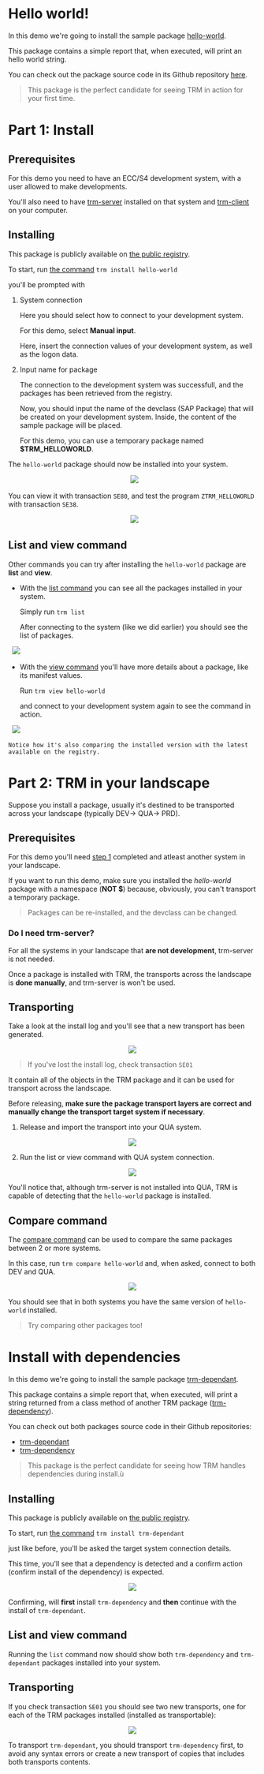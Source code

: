 # Hello world!

In this demo we're going to install the sample package [hello-world](https://www.trmregistry.com/#/package/hello-world).

This package contains a simple report that, when executed, will print an hello world string.

You can check out the package source code in its Github repository [here](https://github.com/RegestaItalia/trm-hello-world).

> This package is the perfect candidate for seeing TRM in action for your first time.

# Part 1: Install

## Prerequisites

For this demo you need to have an ECC/S4 development system, with a user allowed to make developments.

You'll also need to have [trm-server](https://docs.trmregistry.com/#/server/README) installed on that system and [trm-client](https://docs.trmregistry.com/#/client/README) on your computer.

## Installing

This package is publicly available on [the public registry](https://trmregistry.com/#/package/hello-world).

To start, run [the command](https://docs.trmregistry.com/#/client/commands?id=install-package-on-a-system)
`
trm install hello-world
`

you'll be prompted with

1. System connection

    Here you should select how to connect to your development system.

    For this demo, select **Manual input**.

    Here, insert the connection values of your development system, as well as the logon data.

2. Input name for package

    The connection to the development system was successfull, and the packages has been retrieved from the registry.

    Now, you should input the name of the devclass (SAP Package) that will be created on your development system. Inside, the content of the sample package will be placed.

    For this demo, you can use a temporary package named **$TRM_HELLOWORLD**.

The `hello-world` package should now be installed into your system.

<p align="center">
  <img src="/_media/sample_install.png" />
</p>

You can view it with transaction `SE80`, and test the program `ZTRM_HELLOWORLD` with transaction `SE38`.

<p align="center">
  <img src="/_media/sample_install_se80.png" />
</p>

## List and view command

Other commands you can try after installing the `hello-world` package are **list** and **view**.

- With the [list command](https://docs.trmregistry.com/#/client/commands?id=list-packages-in-a-system) you can see all the packages installed in your system.

    Simply run `trm list`

    After connecting to the system (like we did earlier) you should see the list of packages.

    <p align="center">
        <img src="/_media/sample_list.png" />
    </p>

- With the [view command](https://docs.trmregistry.com/#/client/commands?id=view-package-on-a-system) you'll have more details about a package, like its manifest values.

    Run `trm view hello-world`

    and connect to your development system again to see the command in action.

    <p align="center">
        <img src="/_media/sample_view.png" />
    </p>

    Notice how it's also comparing the installed version with the latest available on the registry.

# Part 2: TRM in your landscape

Suppose you install a package, usually it's destined to be transported across your landscape (typically DEV-> QUA-> PRD).

## Prerequisites

For this demo you'll need [step 1](#part-1-install) completed and atleast another system in your landscape.

If you want to run this demo, make sure you installed the *hello-world* package with a namespace (**NOT $**) because, obviously, you can't transport a temporary package.

> Packages can be re-installed, and the devclass can be changed.

### Do I need trm-server?

For all the systems in your landscape that **are not development**, trm-server is not needed.

Once a package is installed with TRM, the transports across the landscape is **done manually**, and trm-server is won't be used.

## Transporting

Take a look at the install log and you'll see that a new transport has been generated.

<p align="center">
    <img src="/_media/sample_reinstall.png" />
</p>

> If you've lost the install log, check transaction `SE01`

It contain all of the objects in the TRM package and it can be used for transport across the landscape.

Before releasing, **make sure the package transport layers are correct and manually change the transport target system if necessary**.

1. Release and import the transport into your QUA system.

<p align="center">
    <img src="/_media/sample_transport.png" />
</p>

2. Run the list or view command with QUA system connection.

<p align="center">
    <img src="/_media/sample_view_after_transport.png" />
</p>

You'll notice that, although trm-server is not installed into QUA, TRM is capable of detecting that the `hello-world` package is installed.

## Compare command

The [compare command](https://docs.trmregistry.com/#/client/commands?id=compare-package-between-multiple-systems) can be used to compare the same packages between 2 or more systems.

In this case, run `trm compare hello-world` and, when asked, connect to both DEV and QUA.

<p align="center">
    <img src="/_media/sample_compare.png" />
</p>

You should see that in both systems you have the same version of `hello-world` installed.

> Try comparing other packages too!

# Install with dependencies

In this demo we're going to install the sample package [trm-dependant](https://www.trmregistry.com/#/package/trm-dependant).

This package contains a simple report that, when executed, will print a string returned from a class method of another TRM package ([trm-dependency](https://www.trmregistry.com/#/package/trm-dependency)).

You can check out both packages source code in their Github repositories:
- [trm-dependant](https://github.com/RegestaItalia/trm-dependant)
- [trm-dependency](https://github.com/RegestaItalia/trm-dependency)

> This package is the perfect candidate for seeing how TRM handles dependencies during install.ù

## Installing

This package is publicly available on [the public registry](https://trmregistry.com/#/package/trm-dependant).

To start, run [the command](https://docs.trmregistry.com/#/client/commands?id=install-package-on-a-system)
`
trm install trm-dependant
`

just like before, you'll be asked the target system connection details.

This time, you'll see that a dependency is detected and a confirm action (confirm install of the dependency) is expected.

<p align="center">
    <img src="/_media/sample_dependency_install.png" />
</p>

Confirming, will **first** install `trm-dependency` and **then** continue with the install of `trm-dependant`.

## List and view command

Running the `list` command now should show both `trm-dependency` and `trm-dependant` packages installed into your system.

## Transporting

If you check transaction `SE01` you should see two new transports, one for each of the TRM packages installed (installed as transportable):

<p align="center">
    <img src="/_media/sample_dependency_se01.png" />
</p>

To transport `trm-dependant`, you should transport `trm-dependency` first, to avoid any syntax errors or create a new transport of copies that includes both transports contents.